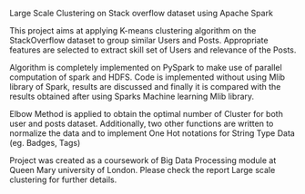 Large Scale Clustering on Stack overflow dataset using Apache Spark

This project aims at applying K-means clustering algorithm on the StackOverflow dataset to group similar Users and Posts. Appropriate features are selected to extract skill set of Users and relevance of the Posts. 

Algorithm is completely implemented on PySpark to make use of parallel computation of spark and HDFS. Code is implemented without using Mlib library of Spark, results are discussed and finally it is compared with the results obtained after using Sparks Machine learning Mlib library. 

Elbow Method is applied to obtain the optimal number of Cluster for both user and posts dataset. Additionally, two other functions are written to normalize the data and to implement One Hot notations for String Type Data (eg. Badges, Tags)

Project was created as a coursework of Big Data Processing module at Queen Mary university of London. Please check the report Large scale clustering for further details.